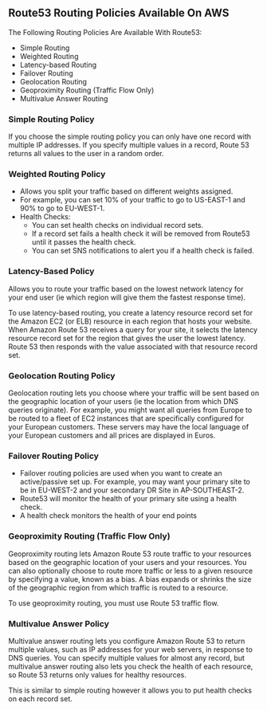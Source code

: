 ## Route53 Routing Policies Available On AWS
The Following Routing Policies Are Available With Route53:
- Simple Routing
- Weighted Routing
- Latency-based Routing
- Failover Routing
- Geolocation Routing
- Geoproximity Routing (Traffic Flow Only)
- Multivalue Answer Routing

### Simple Routing Policy
If you choose the simple routing policy you can only have one record with multiple IP addresses. If you specify multiple values in a record, Route 53 returns all values to the user in a random order.

### Weighted Routing Policy
- Allows you split your traffic based on different weights assigned.
- For example, you can set 10% of your traffic to go to US-EAST-1 and 90% to go to EU-WEST-1.
- Health Checks:
  - You can set health checks on individual record sets.
  - If a record set fails a health check it will be removed from Route53 until it passes the health check.
  - You can set SNS notifications to alert you if a health check is failed.

### Latency-Based Policy
Allows you to route your traffic based on the lowest network latency for your end user (ie which region will give them the fastest response time).

To use latency-based routing, you create a latency resource record set for the Amazon EC2 (or ELB) resource in each region that hosts your website. When Amazon Route 53 receives a query for your site, it selects the latency resource record set for the region that gives the user the lowest latency. Route 53 then responds with the value associated with that resource record set.

### Geolocation Routing Policy
Geolocation routing lets you choose where your traffic will be sent based on the geographic location of your users (ie the location from which DNS queries originate). For example, you might want all queries from Europe to be routed to a fleet of EC2 instances that are specifically configured for your European customers. These servers may have the local language of your European customers and all prices are displayed in Euros.

### Failover Routing Policy
- Failover routing policies are used when you want to create an active/passive set up. For example, you may want your primary site to be in EU-WEST-2 and your secondary DR Site in AP-SOUTHEAST-2. 
- Route53 will monitor the health of your primary site using a health check. 
- A health check monitors the health of your end points

### Geoproximity Routing (Traffic Flow Only)
Geoproximity routing lets Amazon Route 53 route traffic to your resources based on the geographic location of your users and your resources. You can also optionally choose to route more traffic or less to a given resource by specifying a value, known as a bias. A bias expands or shrinks the size of the geographic region from which traffic is routed to a resource. 

To use geoproximity routing, you must use Route 53 traffic flow.

### Multivalue Answer Policy
Multivalue answer routing lets you configure Amazon Route 53 to return multiple values, such as IP addresses for your web servers, in response to DNS queries. You can specify multiple values for almost any record, but multivalue answer routing also lets you check the health of each resource, so Route 53 returns only values for healthy resources.

This is similar to simple routing however it allows you to put health checks on each record set.